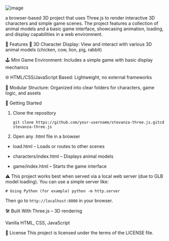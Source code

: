 ![image](https://github.com/user-attachments/assets/a02df3cc-67b5-418c-9592-98f7539cb213)

 a browser-based 3D project that uses Three.js to render interactive 3D characters and simple game scenes. The project features a collection of animal models and a basic game interface, showcasing animation, loading, and display capabilities in a web environment.

🧩 Features
🐔 3D Character Display: View and interact with various 3D animal models (chicken, cow, lion, pig, rabbit)

🕹️ Mini Game Environment: Includes a simple game with basic display mechanics

🌐 HTML/CSS/JavaScript Based: Lightweight, no external frameworks

🔄 Modular Structure: Organized into clear folders for characters, game logic, and assets

🚀 Getting Started

1. Clone the repository
   
   `git clone https://github.com/your-username/stevanza-three.js.gitcd stevanza-three.js`

2. Open any .html file in a browser

- load.html – Loads or routes to other scenes

- characters/index.html – Displays animal models

- game/index.html – Starts the game interface

⚠️ This project works best when served via a local web server (due to GLB model loading). You can use a simple server like:

`# Using Python (for example) python -m http.server`

Then go to `http://localhost:8000` in your browser.

🛠️ Built With
Three.js – 3D rendering

Vanilla HTML, CSS, JavaScript

📄 License
This project is licensed under the terms of the LICENSE file.
